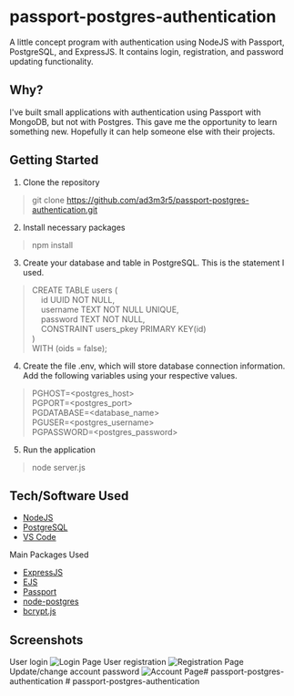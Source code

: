 # passport-postgres-authentication
A little concept program with authentication using NodeJS with Passport, PostgreSQL, and ExpressJS. It contains login, registration, and password updating functionality.

## Why?
I've built small applications with authentication using Passport with MongoDB, but not with Postgres. This gave me the opportunity to learn something new. Hopefully it can help someone else with their projects.

## Getting Started

 1. Clone the repository

 > git clone https://github.com/ad3m3r5/passport-postgres-authentication.git

 2. Install necessary packages
 
>  npm install

3. Create your database and table in PostgreSQL. This is the statement I used.

> CREATE TABLE users (  
	&nbsp;&nbsp;&nbsp;&nbsp;id UUID NOT NULL,  
	&nbsp;&nbsp;&nbsp;&nbsp;username TEXT NOT NULL UNIQUE,  
	&nbsp;&nbsp;&nbsp;&nbsp;password TEXT NOT NULL,  
	&nbsp;&nbsp;&nbsp;&nbsp;CONSTRAINT users_pkey PRIMARY KEY(id)  
)  
WITH (oids = false);

 4. Create the file .env, which will store database connection information. Add the following variables using your respective values.

> PGHOST=<postgres_host>  
PGPORT=<postgres_port>  
PGDATABASE=<database_name>  
PGUSER=<postgres_username>  
PGPASSWORD=<postgres_password>  

 5. Run the application

>  node server.js

## Tech/Software Used

 - [NodeJS](https://nodejs.org/en/)
 - [PostgreSQL](https://www.postgresql.org/)
 - [VS Code](https://code.visualstudio.com/)

Main Packages Used

 - [ExpressJS](https://expressjs.com/)
 - [EJS](https://ejs.co/)
 - [Passport](http://www.passportjs.org/)
 - [node-postgres](https://node-postgres.com/)
 - [bcrypt.js](https://github.com/dcodeIO/bcrypt.js)


## Screenshots
User login
![Login Page](https://user-images.githubusercontent.com/11009228/72951557-d3ec8480-3d5c-11ea-8a76-8a133b21c073.png)
User registration
![Registration Page](https://user-images.githubusercontent.com/11009228/72951480-7a845580-3d5c-11ea-9a84-c68a0788a57b.png)
Update/change account password
![Account Page](https://user-images.githubusercontent.com/11009228/72951540-c0411e00-3d5c-11ea-9a73-230b40c12578.png)#   p a s s p o r t - p o s t g r e s - a u t h e n t i c a t i o n  
 #   p a s s p o r t - p o s t g r e s - a u t h e n t i c a t i o n  
 